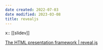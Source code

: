 ```yaml
---
date created: 2022-07-03
date modified: 2023-03-08
title: revealjs
---
```


x:: [[slidev]]

[The HTML presentation framework | reveal.js](https://revealjs.com/?demo)
